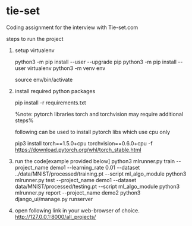 # tie-set
Coding assignment for the interview with Tie-set.com


steps to run the project

1. setup virtualenv

    python3 -m pip install --user --upgrade pip
    python3 -m pip install --user virtualenv
    python3 -m venv env

    source env/bin/activate

2. install required python packages

    pip install -r requirements.txt

    %note: pytorch libraries torch and torchvision may require additional steps%

    following can be used to install pytorch libs which use cpu only
    
    pip3 install torch==1.5.0+cpu torchvision==0.6.0+cpu -f https://download.pytorch.org/whl/torch_stable.html

3. run the code[example provided below]
    python3 mlrunner.py train --project_name demo1 --learning_rate 0.01 --dataset ../data/MNIST/processed/training.pt --script ml_algo_module
    python3 mlrunner.py test --project_name demo1 --dataset data/MNIST/processed/testing.pt --script ml_algo_module
    python3 mlrunner.py report --project_name demo2
    python3 django_ui/manage.py runserver

4. open following link in your web-browser of choice.
        http://127.0.0.1:8000/all_projects/
